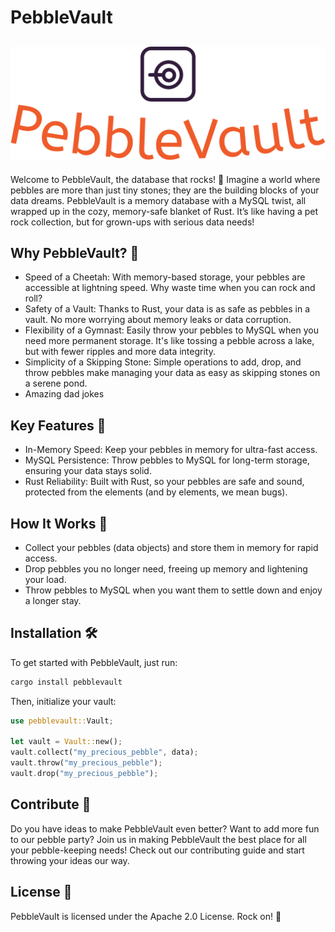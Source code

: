 # PebbleVault
![Branding Hero](./branding/logo-no-background.png)
---
Welcome to PebbleVault, the database that rocks! 🚀 Imagine a world where pebbles are more than just tiny stones; they are the building blocks of your data dreams. PebbleVault is a memory database with a MySQL twist, all wrapped up in the cozy, memory-safe blanket of Rust. It’s like having a pet rock collection, but for grown-ups with serious data needs!

## Why PebbleVault? 🌟
- Speed of a Cheetah: With memory-based storage, your pebbles are accessible at lightning speed. Why waste time when you can rock and roll?
- Safety of a Vault: Thanks to Rust, your data is as safe as pebbles in a vault. No more worrying about memory leaks or data corruption.
- Flexibility of a Gymnast: Easily throw your pebbles to MySQL when you need more permanent storage. It's like tossing a pebble across a lake, but with fewer ripples and more data integrity.
- Simplicity of a Skipping Stone: Simple operations to add, drop, and throw pebbles make managing your data as easy as skipping stones on a serene pond.
- Amazing dad jokes
## Key Features 🎉
- In-Memory Speed: Keep your pebbles in memory for ultra-fast access.
- MySQL Persistence: Throw pebbles to MySQL for long-term storage, ensuring your data stays solid.
- Rust Reliability: Built with Rust, so your pebbles are safe and sound, protected from the elements (and by elements, we mean bugs).
## How It Works 🔧
- Collect your pebbles (data objects) and store them in memory for rapid access.
- Drop pebbles you no longer need, freeing up memory and lightening your load.
- Throw pebbles to MySQL when you want them to settle down and enjoy a longer stay.

## Installation 🛠️
To get started with PebbleVault, just run:
```sh
cargo install pebblevault
```
Then, initialize your vault:

```rs
use pebblevault::Vault;

let vault = Vault::new();
vault.collect("my_precious_pebble", data);
vault.throw("my_precious_pebble");
vault.drop("my_precious_pebble");
```

## Contribute 🤝
Do you have ideas to make PebbleVault even better? Want to add more fun to our pebble party? Join us in making PebbleVault the best place for all your pebble-keeping needs! Check out our contributing guide and start throwing your ideas our way.

## License 📜
PebbleVault is licensed under the Apache 2.0 License. Rock on! 🤘
